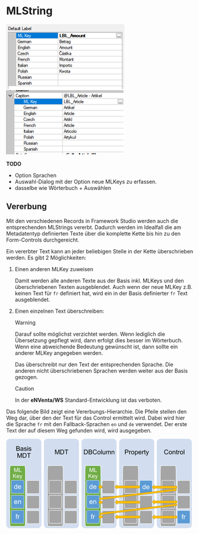 # MLString

![MLString Designer](media/mlstring-in-designer.png) ![MLString Property Grid](media/mlstring-in-property-grid.png)

**TODO**

* Option Sprachen
* Auswahl-Dialog mit der Option neue MLKeys zu erfassen.
* dasselbe wie Wörterbuch + Auswählen

## Vererbung

Mit den verschiedenen Records in Framework Studio werden auch die entsprechenden MLStrings vererbt. Dadurch werden im Idealfall die am Metadatentyp definierten Texte über die komplette Kette bis hin zu den Form-Controls durchgereicht.

Ein vererbter Text kann an jeder beliebigen Stelle in der Kette überschrieben werden. Es gibt 2 Möglichkeiten:

1. Einen anderen MLKey zuweisen

    Damit werden alle anderen Texte aus der Basis inkl. MLKeys und den überschriebenen Texten ausgeblendet. Auch wenn der neue MLKey z.B. keinen Text für `fr` definiert hat, wird ein in der Basis definierter `fr` Text ausgeblendet.

2. Einen einzelnen Text überschreiben:

    > [!WARNING]
    > Darauf sollte möglichst verzichtet werden. Wenn lediglich die Übersetzung gepflegt wird, dann erfolgt dies besser im Wörterbuch. Wenn eine abweichende Bedeutung gewünscht ist, dann sollte ein anderer MLKey angegeben werden.

    Das überschreibt nur den Text der entsprechenden Sprache. Die anderen nicht überschriebenen Sprachen werden weiter aus der Basis gezogen.

    > [!CAUTION]
    > In der **eNVenta/WS** Standard-Entwicklung ist das verboten.

Das folgende Bild zeigt eine Vererbungs-Hierarchie. Die Pfeile stellen den Weg dar, über den der Text für das Control ermittelt wird. Dabei wird hier die Sprache `fr` mit den Fallback-Sprachen `en` und `de` verwendet. Der erste Text der auf diesem Weg gefunden wird, wird ausgegeben.

![MLString Vererbung](media/mlstring-vererbung.png)
